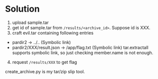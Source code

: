 # Solution

1. upload sample.tar
2. get id of sample.tar from `/results/<archive_id>`. Suppose id is XXX.
3. craft evil.tar containing following entries
  - pardir2 -> ../.. (Symbolic link)
  - pardir2/XXX/result.json -> /app/flag.txt (Symbolic link)
  tar.extractall supports symbolic link, so just checking member.name is not enough.
4. request `/results/XXX` to get flag

create_archive.py is my tar/zip slip tool.
